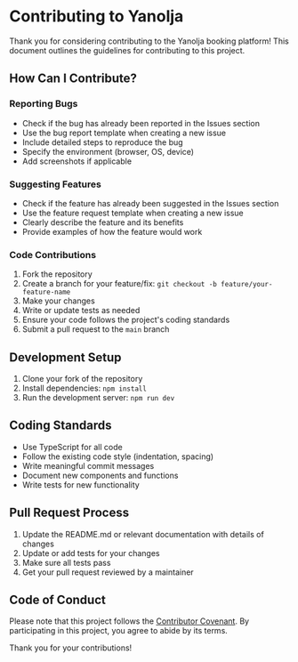 # Contributing to Yanolja

Thank you for considering contributing to the Yanolja booking platform! This document outlines the guidelines for contributing to this project.

## How Can I Contribute?

### Reporting Bugs

- Check if the bug has already been reported in the Issues section
- Use the bug report template when creating a new issue
- Include detailed steps to reproduce the bug
- Specify the environment (browser, OS, device)
- Add screenshots if applicable

### Suggesting Features

- Check if the feature has already been suggested in the Issues section
- Use the feature request template when creating a new issue
- Clearly describe the feature and its benefits
- Provide examples of how the feature would work

### Code Contributions

1. Fork the repository
2. Create a branch for your feature/fix: `git checkout -b feature/your-feature-name`
3. Make your changes
4. Write or update tests as needed
5. Ensure your code follows the project's coding standards
6. Submit a pull request to the `main` branch

## Development Setup

1. Clone your fork of the repository
2. Install dependencies: `npm install`
3. Run the development server: `npm run dev`

## Coding Standards

- Use TypeScript for all code
- Follow the existing code style (indentation, spacing)
- Write meaningful commit messages
- Document new components and functions
- Write tests for new functionality

## Pull Request Process

1. Update the README.md or relevant documentation with details of changes
2. Update or add tests for your changes
3. Make sure all tests pass
4. Get your pull request reviewed by a maintainer

## Code of Conduct

Please note that this project follows the [Contributor Covenant](https://www.contributor-covenant.org/). By participating in this project, you agree to abide by its terms.

Thank you for your contributions!
